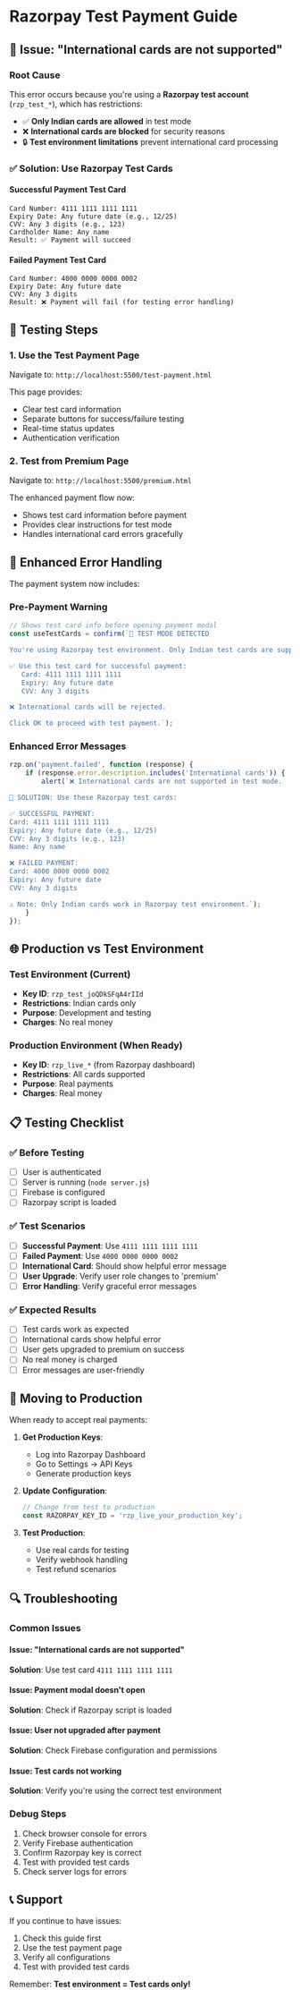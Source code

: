 # Razorpay Test Payment Guide

## 🚨 Issue: "International cards are not supported"

### Root Cause
This error occurs because you're using a **Razorpay test account** (`rzp_test_*`), which has restrictions:
- ✅ **Only Indian cards are allowed** in test mode
- ❌ **International cards are blocked** for security reasons
- 🔒 **Test environment limitations** prevent international card processing

### ✅ Solution: Use Razorpay Test Cards

#### Successful Payment Test Card
```
Card Number: 4111 1111 1111 1111
Expiry Date: Any future date (e.g., 12/25)
CVV: Any 3 digits (e.g., 123)
Cardholder Name: Any name
Result: ✅ Payment will succeed
```

#### Failed Payment Test Card
```
Card Number: 4000 0000 0000 0002
Expiry Date: Any future date
CVV: Any 3 digits
Result: ❌ Payment will fail (for testing error handling)
```

## 🧪 Testing Steps

### 1. Use the Test Payment Page
Navigate to: `http://localhost:5500/test-payment.html`

This page provides:
- Clear test card information
- Separate buttons for success/failure testing
- Real-time status updates
- Authentication verification

### 2. Test from Premium Page
Navigate to: `http://localhost:5500/premium.html`

The enhanced payment flow now:
- Shows test card information before payment
- Provides clear instructions for test mode
- Handles international card errors gracefully

## 🔧 Enhanced Error Handling

The payment system now includes:

### Pre-Payment Warning
```javascript
// Shows test card info before opening payment modal
const useTestCards = confirm(`🧪 TEST MODE DETECTED

You're using Razorpay test environment. Only Indian test cards are supported.

✅ Use this test card for successful payment:
   Card: 4111 1111 1111 1111
   Expiry: Any future date
   CVV: Any 3 digits

❌ International cards will be rejected.

Click OK to proceed with test payment.`);
```

### Enhanced Error Messages
```javascript
rzp.on('payment.failed', function (response) {
    if (response.error.description.includes('International cards')) {
        alert(`❌ International cards are not supported in test mode.

🔧 SOLUTION: Use these Razorpay test cards:

✅ SUCCESSFUL PAYMENT:
Card: 4111 1111 1111 1111
Expiry: Any future date (e.g., 12/25)
CVV: Any 3 digits (e.g., 123)
Name: Any name

❌ FAILED PAYMENT:
Card: 4000 0000 0000 0002
Expiry: Any future date
CVV: Any 3 digits

⚠️ Note: Only Indian cards work in Razorpay test environment.`);
    }
});
```

## 🌐 Production vs Test Environment

### Test Environment (Current)
- **Key ID**: `rzp_test_joQDkSFqA4rIId`
- **Restrictions**: Indian cards only
- **Purpose**: Development and testing
- **Charges**: No real money

### Production Environment (When Ready)
- **Key ID**: `rzp_live_*` (from Razorpay dashboard)
- **Restrictions**: All cards supported
- **Purpose**: Real payments
- **Charges**: Real money

## 📋 Testing Checklist

### ✅ Before Testing
- [ ] User is authenticated
- [ ] Server is running (`node server.js`)
- [ ] Firebase is configured
- [ ] Razorpay script is loaded

### ✅ Test Scenarios
- [ ] **Successful Payment**: Use `4111 1111 1111 1111`
- [ ] **Failed Payment**: Use `4000 0000 0000 0002`
- [ ] **International Card**: Should show helpful error message
- [ ] **User Upgrade**: Verify user role changes to 'premium'
- [ ] **Error Handling**: Verify graceful error messages

### ✅ Expected Results
- [ ] Test cards work as expected
- [ ] International cards show helpful error
- [ ] User gets upgraded to premium on success
- [ ] No real money is charged
- [ ] Error messages are user-friendly

## 🚀 Moving to Production

When ready to accept real payments:

1. **Get Production Keys**:
   - Log into Razorpay Dashboard
   - Go to Settings → API Keys
   - Generate production keys

2. **Update Configuration**:
   ```javascript
   // Change from test to production
   const RAZORPAY_KEY_ID = 'rzp_live_your_production_key';
   ```

3. **Test Production**:
   - Use real cards for testing
   - Verify webhook handling
   - Test refund scenarios

## 🔍 Troubleshooting

### Common Issues

#### Issue: "International cards are not supported"
**Solution**: Use test card `4111 1111 1111 1111`

#### Issue: Payment modal doesn't open
**Solution**: Check if Razorpay script is loaded

#### Issue: User not upgraded after payment
**Solution**: Check Firebase configuration and permissions

#### Issue: Test cards not working
**Solution**: Verify you're using the correct test environment

### Debug Steps
1. Check browser console for errors
2. Verify Firebase authentication
3. Confirm Razorpay key is correct
4. Test with provided test cards
5. Check server logs for errors

## 📞 Support

If you continue to have issues:
1. Check this guide first
2. Use the test payment page
3. Verify all configurations
4. Test with provided test cards

Remember: **Test environment = Test cards only!** 
